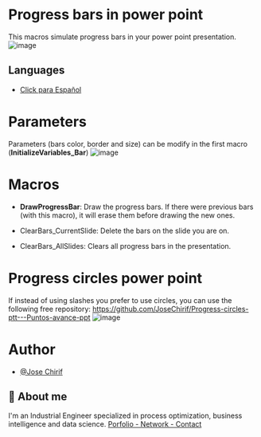 # Progress bars in power point
This macros simulate progress bars in your power point presentation.
![image](https://github.com/user-attachments/assets/0acaca7a-560e-477a-a2bc-c11315dedcc4)

## Languages
- [Click para Español](https://github.com/JoseChirif/Progress-bar-power-point/blob/main/README%20-%20Espa%C3%B1ol.md)



# Parameters
Parameters (bars color, border and size) can be modify in the first macro (**InitializeVariables_Bar**)
![image](https://github.com/user-attachments/assets/64178d42-ee2b-4a5c-8a2b-d3e1800dc600)

# Macros
- **DrawProgressBar**: Draw the progress bars. If there were previous bars (with this macro), it will erase them before drawing the new ones.

- ClearBars_CurrentSlide: Delete the bars on the slide you are on.

- ClearBars_AllSlides: Clears all progress bars in the presentation.

# Progress circles power point
If instead of using slashes you prefer to use circles, you can use the following free repository:
https://github.com/JoseChirif/Progress-circles-ptt---Puntos-avance-ppt
![image](https://github.com/user-attachments/assets/bd02d6ab-a611-4327-9e05-029d07ea3dbb)


# Author
- [@Jose Chirif](https://github.com/JoseChirif)

## 🚀 About me
I'm an Industrial Engineer specialized in process optimization, business intelligence and data science.
[Porfolio - Network - Contact](https://linktr.ee/jchirif)